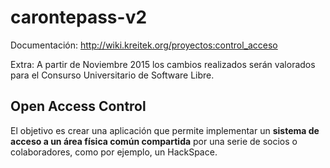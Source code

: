 # carontepass-v2

Documentación: http://wiki.kreitek.org/proyectos:control_acceso

Extra: A partir de Noviembre 2015 los cambios realizados serán valorados para el Consurso Universitario de Software Libre.

## Open Access Control 

El objetivo es crear una aplicación que permite implementar un **sistema de acceso a un 
área física común compartida** por una serie de socios o colaboradores, como por ejemplo,
un HackSpace.

